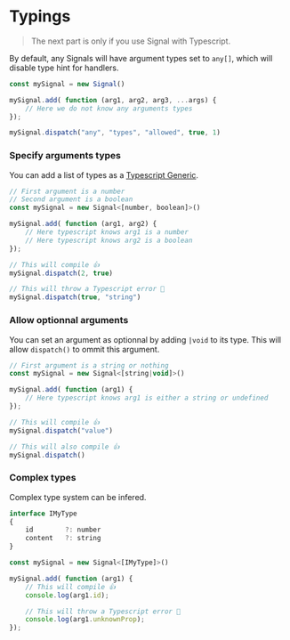 # Typings

> The next part is only if you use Signal with Typescript.

By default, any Signals will have argument types set to `any[]`, which will disable type hint for handlers.



```javascript
const mySignal = new Signal()

mySignal.add( function (arg1, arg2, arg3, ...args) {
	// Here we do not know any arguments types
});

mySignal.dispatch("any", "types", "allowed", true, 1)
```

### Specify arguments types

You can add a list of types as a [Typescript Generic](https://www.typescriptlang.org/docs/handbook/generics.html).

```javascript
// First argument is a number
// Second argument is a boolean
const mySignal = new Signal<[number, boolean]>()

mySignal.add( function (arg1, arg2) {
	// Here typescript knows arg1 is a number
	// Here typescript knows arg2 is a boolean
});

// This will compile 👍
mySignal.dispatch(2, true)

// This will throw a Typescript error 🚨
mySignal.dispatch(true, "string")
```


### Allow optionnal arguments

You can set an argument as optionnal by adding `|void` to its type.
This will allow `dispatch()` to ommit this argument.

```javascript
// First argument is a string or nothing
const mySignal = new Signal<[string|void]>()

mySignal.add( function (arg1) {
	// Here typescript knows arg1 is either a string or undefined
});

// This will compile 👍
mySignal.dispatch("value")

// This will also compile 👍
mySignal.dispatch()
```


### Complex types

Complex type system can be infered.

```javascript
interface IMyType
{
	id        ?: number
	content   ?: string
}

const mySignal = new Signal<[IMyType]>()

mySignal.add( function (arg1) {
	// This will compile 👍
	console.log(arg1.id);

	// This will throw a Typescript error 🚨
	console.log(arg1.unknownProp);
});
```




